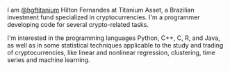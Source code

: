 <!---- 👋 Hi, I’m @hgftitanium

- 👀 I’m interested in ...
- 🌱 I’m currently learning ...
- 💞️ I’m looking to collaborate on ...
- 📫 How to reach me ...

hgftitanium/hgftitanium is a ✨ special ✨ repository because its `README.md` (this file) appears on your GitHub profile.
You can click the Preview link to take a look at your changes.
--->

I am [@hgftitanium](https://github.com/hgftitanium) Hilton Fernandes at Titanium Asset, a Brazilian investment fund specialized in cryptocurrencies. I'm a 
programmer developing code for several crypto-related tasks.

I'm interested in the programming languages Python, C++, C, R, and Java, as well as in some statistical techniques
applicable to the study and trading of cryptocurrencies, like linear and nonlinear regression, clustering, time series and 
machine learning.

<!---- 
I'm currently learning about the programming language JavaScript, the node.js runtime environment, and Web development in 
general, since that's what end users need these days.

I'm also learning about the trading of cryptocurrencies, and my colleagues are very good at it.

I shall be using several great FOSS (Free and Open Source Software) and will try to provide some return to them, be it in 
the form of questions, answers, documentation, and pull requests.
--->
